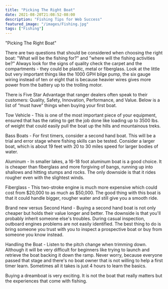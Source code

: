 ```yaml
---
title: "Picking The Right Boat"
date: 2021-08-20T21:08:52-08:00
description: "Fishing Tips for Web Success"
featured_image: "/images/Fishing.jpg"
tags: ["Fishing"]
---
```


"Picking The Right Boat"

There are two questions that should be considered when choosing the right boat: "What will be the fishing for?" and "where will the fishing activities be?"  Always look for the signs of quality check the carpet and the compartments - they could be plastic, metal or fiberglass.  Look at the little but very important things like the 1000 GPH bilge pump, the six gauge wiring instead of ten or eight that is because heavier wires gives more power from the battery up to the trolling motor.

There is Five Star Advantage that ranger dealers often speak to their customers: Quality, Safety, Innovation, Performance, and Value.  Below is a list of “must have” things when buying your first boat.

Tow Vehicle - This is one of the most important piece of your equipment, ensured that has the rating to get the job done like loading up to 3500 lbs. of weight that could easily pull the boat up the hills and mountainous treks.

Bass Boats - For first timers, consider a second hand boat.  This will be a trial and error stage where fishing skills can be tested.  Consider a larger boat, which is about 19 feet with 20 to 30 miles speed for larger bodies of water.

Aluminum - In smaller lakes, a 16-18 foot aluminum boat is a good choice.  It is cheaper than fiberglass and more forgiving of bangs, running up into shallows and hitting stumps and rocks.  The only downside is that it rides rougher even with the slightest winds.  

Fiberglass - This two-stroke engine is much more expensive which could cost from $20,000 to as much as $50,000.  The good thing with this boat is that it could handle bigger, rougher water and still give you a smooth ride.  

Brand new versus Second Hand - Buying a second hand boat is not only cheaper but holds their value longer and better.  The downside is that you'll probably inherit someone else's troubles.  During casual inspection, outboard engines problems are not easily identified.  The best thing to do is bring someone you trust with you to inspect a prospective boat or buy from someone you know instead.

Handling the Boat - Listen to the pitch change when trimming down.  Although it will be very difficult for beginners like trying to launch and retrieve the boat backing it down the ramp.  Never worry, because everyone passed that stage and there's no boat owner that is not willing to help a first timer learn.  Sometimes all it takes is just 4 hours to learn the basics.  

Buying a dreamboat is very exciting.  It is not the boat that really matters but the experiences that come with fishing.

